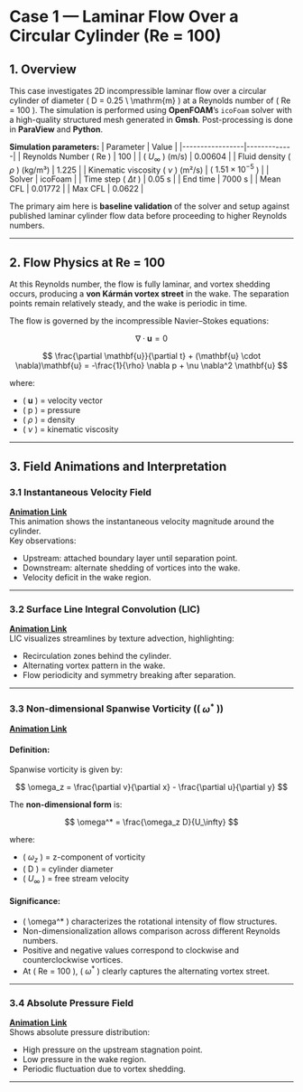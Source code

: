 # Case 1 — Laminar Flow Over a Circular Cylinder (Re = 100)

## 1. Overview
This case investigates 2D incompressible laminar flow over a circular cylinder of diameter \( D = 0.25 \ \mathrm{m} \) at a Reynolds number of \( Re = 100 \). The simulation is performed using **OpenFOAM**’s `icoFoam` solver with a high-quality structured mesh generated in **Gmsh**. Post-processing is done in **ParaView** and **Python**.

**Simulation parameters:**
| Parameter       | Value       |
|-----------------|-------------|
| Reynolds Number \( Re \) | 100 |
| \( $U_\infty$ \) (m/s)      | 0.00604 |
| Fluid density \( $\rho$ \) (kg/m³) | 1.225 |
| Kinematic viscosity \( $\nu$ \) (m²/s) | \( $1.51 \times 10^{-5}$ \) |
| Solver          | icoFoam |
| Time step \( $\Delta t$ \)  | 0.05 s |
| End time        | 7000 s |
| Mean CFL        | 0.01772 |
| Max CFL         | 0.0622 |

The primary aim here is **baseline validation** of the solver and setup against published laminar cylinder flow data before proceeding to higher Reynolds numbers.

---

## 2. Flow Physics at Re = 100
At this Reynolds number, the flow is fully laminar, and vortex shedding occurs, producing a **von Kármán vortex street** in the wake. The separation points remain relatively steady, and the wake is periodic in time.

The flow is governed by the incompressible Navier–Stokes equations:

$$
\nabla \cdot \mathbf{u} = 0
$$

$$
\frac{\partial \mathbf{u}}{\partial t} + (\mathbf{u} \cdot \nabla)\mathbf{u} = -\frac{1}{\rho} \nabla p + \nu \nabla^2 \mathbf{u}
$$

where:
- \( $\mathbf{u}$ \) = velocity vector  
- \( p \) = pressure  
- \( $\rho$ \) = density  
- \( $\nu$ \) = kinematic viscosity  

---
## 3. Field Animations and Interpretation

### 3.1 Instantaneous Velocity Field
**[Animation Link](https://github.com/Ahmed-NILIKKAR/Opensource-CFD/blob/main/GIFs/C1.1_Inst_Velocity.gif?raw=true)**  
This animation shows the instantaneous velocity magnitude around the cylinder.  
Key observations:
- Upstream: attached boundary layer until separation point.
- Downstream: alternate shedding of vortices into the wake.
- Velocity deficit in the wake region.

---

### 3.2 Surface Line Integral Convolution (LIC)
**[Animation Link](https://github.com/Ahmed-NILIKKAR/Opensource-CFD/blob/main/GIFs/C1.1_LIC.gif?raw=true)**  
LIC visualizes streamlines by texture advection, highlighting:
- Recirculation zones behind the cylinder.
- Alternating vortex pattern in the wake.
- Flow periodicity and symmetry breaking after separation.

---

### 3.3 Non-dimensional Spanwise Vorticity (\( $\omega^*$ \))
**[Animation Link](https://github.com/Ahmed-NILIKKAR/Opensource-CFD/blob/main/GIFs/C1.1_Omega_Star.gif?raw=true)**  

#### Definition:
Spanwise vorticity is given by:

$$
\omega_z = \frac{\partial v}{\partial x} - \frac{\partial u}{\partial y}
$$

The **non-dimensional form** is:

$$
\omega^* = \frac{\omega_z D}{U_\infty}
$$

where:
- \( $\omega_z$ \) = z-component of vorticity  
- \( D \) = cylinder diameter  
- \( $U_\infty$ \) = free stream velocity  

#### Significance:
- \( \omega^* \) characterizes the rotational intensity of flow structures.
- Non-dimensionalization allows comparison across different Reynolds numbers.
- Positive and negative values correspond to clockwise and counterclockwise vortices.
- At \( Re = 100 \), \( $\omega^*$ \) clearly captures the alternating vortex street.

---

### 3.4 Absolute Pressure Field
**[Animation Link](https://raw.githubusercontent.com/Ahmed-NILIKKAR/Opensource-CFD/main/GIFs/C1.1_Pabs.gif)**  
Shows absolute pressure distribution:
- High pressure on the upstream stagnation point.
- Low pressure in the wake region.
- Periodic fluctuation due to vortex shedding.

---

